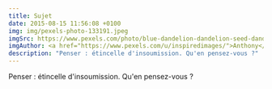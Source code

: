 ```yaml
---
title: Sujet
date: 2015-08-15 11:56:08 +0100
img: img/pexels-photo-133191.jpeg
imgSrc: https://www.pexels.com/photo/blue-dandelion-dandelion-seed-dandelion-seeds-133191/
imgAuthor: <a href="https://www.pexels.com/u/inspiredimages/">Anthony</a>
description: "Penser : étincelle d'insoumission. Qu'en pensez-vous ?"
---
```

Penser : étincelle d'insoumission. Qu'en pensez-vous ?
